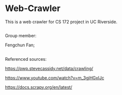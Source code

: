# Web-Crawler

This is a web crawler for CS 172 project in UC Riverside.
##
Group member:

Fengchun Fan; 
##
Referenced sources:

https://pwp.stevecassidy.net/data/crawling/

https://www.youtube.com/watch?v=m_3gjHGxIJc

https://docs.scrapy.org/en/latest/
